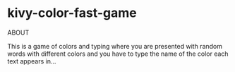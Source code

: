 # kivy-color-fast-game

ABOUT

This is a game of colors and typing where you are presented with random words with different colors and you have to type the name of the color each text appears in...
